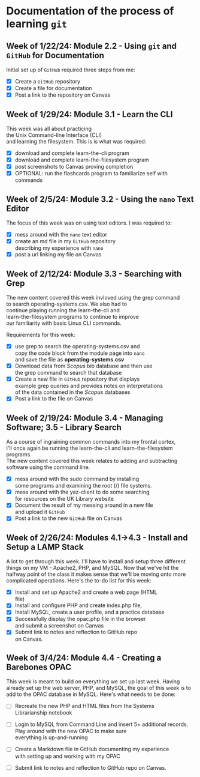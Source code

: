 # Documentation of the process of learning `git` 

## Week of 1/22/24: Module 2.2 - Using `git` and `GitHub` for Documentation
Initial set up of `GitHub` required 
three steps from me:
- [x] Create a `GitHub` repository
- [x] Create a file for documentation
- [x] Post a link to the repository
  on Canvas

## Week of 1/29/24: Module 3.1 - Learn the CLI
This week was all about practicing  
the Unix Command-line Interface (CLI)  
and learning the filesystem.
This is is what was required:
- [x] download and complete learn-the-cli program
- [x] download and complete learn-the-filesystem program
- [x] post screenshots to Canvas proving completion
- [x] OPTIONAL: run the flashcards program to familiarize self with commands

## Week of 2/5/24: Module 3.2 - Using the `nano` Text Editor
The focus of this week was on using text editors.
I was required to:
- [x] mess around with the `nano` text editor
- [x] create an md file in my `GitHub` repository  
      describing my experience with `nano` 
- [x] post a url linking my file on Canvas

## Week of 2/12/24: Module 3.3 - Searching with Grep
The new content covered this week invloved using the grep command   
to search operating-systems.csv. We also had to   
continue playing running the learn-the-cli and  
learn-the-filesystem programs to continue to improve  
our familiarity with basic Linux CLI commands.

Requirements for this week:
- [x] use grep to search the operating-systems.csv and  
      copy the code block from the module page into `nano`  
      and save the file as **operating-systems.csv**  
- [x] Download data from *Scopus* bib database and then use  
      the grep command to search that database  
- [x] Create a new file in `GitHub` repository that displays  
      example grep queries and provides notes on interpretations  
      of the data contained in the *Scopus* databases  
- [x] Post a link to the file on Canvas

## Week of 2/19/24: Module 3.4 - Managing Software; 3.5 - Library Search
As a course of ingraining common commands into my frontal cortex,   
I'll once again be running the learn-the-cli and learn-the-filesystem programs.  
The new content covered this week relates to adding and subtracting   
software using the command line.

- [x] mess around with the sudo command by installing  
      some programs and examining the root (/) file systems.
- [x] mess around with the yaz-client to do some searching  
      for resources on the UK Library website
- [x] Document the result of my messing around in a new file  
      and upload it `GitHub`
- [x] Post a link to the new `GitHub` file on Canvas

## Week of 2/26/24: Modules 4.1->4.3 - Install and Setup a LAMP Stack
A lot to get through this week. I'll have to install and setup three different things
on my VM - Apache2, PHP, and MySQL. Now that we've hit the halfway point of the class
it makes sense that we'll be moving onto more complicated operations. Here's the 
to-do list for this week:
- [x] Install and set up Apache2 and create a web page (HTML  
      file)
- [x] Install and configure PHP and create index.php file,
- [x] Install MySQL, create a user profile, and a practice
      database
- [x] Successfully display the opac.php file in the browser  
      and submit a screenshot on Canvas
- [x] Submit link to notes and reflection to GitHub repo  
      on Canvas.

## Week of 3/4/24: Module 4.4 - Creating a Barebones OPAC
This week is meant to build on everything we set up last week. Having already set up
the web server, PHP, and MySQL, the goal of this week is to add to the OPAC database
in MySQL. Here's what needs to be done:
- [ ] Recreate the new PHP and HTML files from the Systems  
      Librarianship notebook
- [ ] Login to MySQL from Command Line and insert 5+ additional
      records. Play around with the new OPAC to make sure  
      everything is up-and-running
- [ ] Create a Markdown file in GitHub documenting my experience  
      with setting up and working with my OPAC
- [ ] Submit link to notes and reflection to GitHub repo
      on Canvas.
      
